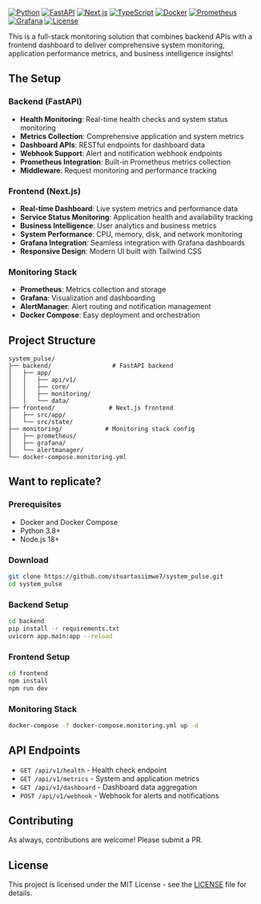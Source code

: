 [![Python](https://img.shields.io/badge/Python-3.8+-blue.svg)](https://python.org)
[![FastAPI](https://img.shields.io/badge/FastAPI-0.100+-green.svg)](https://fastapi.tiangolo.com)
[![Next.js](https://img.shields.io/badge/Next.js-14+-black.svg)](https://nextjs.org)
[![TypeScript](https://img.shields.io/badge/TypeScript-5.0+-blue.svg)](https://www.typescriptlang.org)
[![Docker](https://img.shields.io/badge/Docker-Enabled-blue.svg)](https://docker.com)
[![Prometheus](https://img.shields.io/badge/Prometheus-Monitoring-orange.svg)](https://prometheus.io)
[![Grafana](https://img.shields.io/badge/Grafana-Dashboards-red.svg)](https://grafana.com)
[![License](https://img.shields.io/badge/License-MIT-yellow.svg)](LICENSE)

This is a full-stack monitoring solution that combines backend APIs with a frontend dashboard to deliver comprehensive system monitoring, application performance metrics, and business intelligence insights!

## The Setup

### Backend (FastAPI)
- **Health Monitoring**: Real-time health checks and system status monitoring
- **Metrics Collection**: Comprehensive application and system metrics
- **Dashboard APIs**: RESTful endpoints for dashboard data
- **Webhook Support**: Alert and notification webhook endpoints
- **Prometheus Integration**: Built-in Prometheus metrics collection
- **Middleware**: Request monitoring and performance tracking

### Frontend (Next.js)
- **Real-time Dashboard**: Live system metrics and performance data
- **Service Status Monitoring**: Application health and availability tracking
- **Business Intelligence**: User analytics and business metrics
- **System Performance**: CPU, memory, disk, and network monitoring
- **Grafana Integration**: Seamless integration with Grafana dashboards
- **Responsive Design**: Modern UI built with Tailwind CSS

### Monitoring Stack
- **Prometheus**: Metrics collection and storage
- **Grafana**: Visualization and dashboarding
- **AlertManager**: Alert routing and notification management
- **Docker Compose**: Easy deployment and orchestration


## Project Structure

```
system_pulse/
├── backend/                 # FastAPI backend
│   ├── app/
│   │   ├── api/v1/         
│   │   ├── core/          
│   │   ├── monitoring/     
│   │   └── data/          
├── frontend/               # Next.js frontend
│   ├── src/app/           
│   └── src/state/        
├── monitoring/            # Monitoring stack config
│   ├── prometheus/        
│   ├── grafana/          
│   └── alertmanager/     
└── docker-compose.monitoring.yml
```

## Want to replicate?

### Prerequisites
- Docker and Docker Compose
- Python 3.8+
- Node.js 18+

### Download

```bash
git clone https://github.com/stuartasiimwe7/system_pulse.git
cd system_pulse
```



### Backend Setup
```bash
cd backend
pip install -r requirements.txt
uvicorn app.main:app --reload
```

### Frontend Setup
```bash
cd frontend
npm install
npm run dev
```

### Monitoring Stack
```bash
docker-compose -f docker-compose.monitoring.yml up -d
```

## API Endpoints

- `GET /api/v1/health` - Health check endpoint
- `GET /api/v1/metrics` - System and application metrics
- `GET /api/v1/dashboard` - Dashboard data aggregation
- `POST /api/v1/webhook` - Webhook for alerts and notifications


## Contributing

As always, contributions are welcome! Please submit a PR.

## License

This project is licensed under the MIT License - see the [LICENSE](LICENSE) file for details.